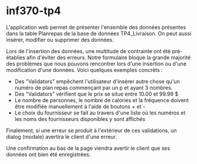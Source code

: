 # inf370-tp4

L'application web permet de présenter l'ensemble des données présentes dans la table Planrepas de la base de données TP4_Livraison. On peut aussi insérer, modifier ou supprimer des données.

Lors de l'insertion des données, une multitude de contrainte ont été pré-établies afin d'éviter des erreurs. Notre formulaire bloque la grande majorité des problèmes que nous pouvons rencontrer lors d'une insertion ou d'une modification d'une données. Voici quelques exemples concrèts : 
- Des "Validators" empêchent l'utilisateur d'insérer autre chose qu'un numéro de plan repas commençant par un p et ayant 3 nombres.
- Des "Validators" vérifient que le prix se situe entre 10.00 et 99.99 $
- Le nombre de personnes, le nombre de calories et la fréquence doivent être modifiée manuellement à l'aide de boutons + et -
- Le choix du fournisseur se fait au travers d'une liste où les numéros et les noms des fournisseurs disponibles y sont affichés

Finalement, si une erreur se produit à l'extérieur de ces validations, un dialog (modale) avertira le client d'une erreur.

Une confirmation au bas de la page viendra avertir le client que ses données ont bien été enregistrées.
